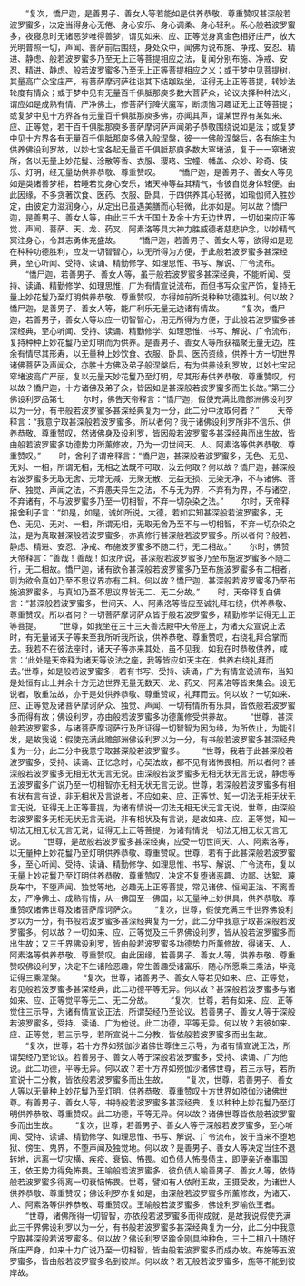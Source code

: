 <!-- { "loadSidebar": true } -->
　　“复次，憍尸迦，是善男子、善女人等若能如是供养恭敬、尊重赞叹甚深般若波罗蜜多，决定当得身心无倦、身心安乐、身心调柔、身心轻利。系心般若波罗蜜多，夜寝息时无诸恶梦唯得善梦，谓见如来、应、正等觉身真金色相好庄严，放大光明普照一切，声闻、菩萨前后围绕，身处众中，闻佛为说布施、净戒、安忍、精进、静虑、般若波罗蜜多乃至无上正等菩提相应之法，复闻分别布施、净戒、安忍、精进、静虑、般若波罗蜜多乃至无上正等菩提相应之义；或于梦中见菩提树，其量高广众宝庄严，有菩萨摩诃萨往诣其下结跏趺坐，证得无上正等菩提，转妙法轮度有情众；或于梦中见有无量百千俱胝那庾多数大菩萨众，论议决择种种法义，谓应如是成熟有情、严净佛土，修菩萨行降伏魔军，断烦恼习趣证无上正等菩提；或复梦中见十方界各有无量百千俱胝那庾多佛，亦闻其声，谓某世界有某如来、应、正等觉，若干百千俱胝那庾多菩萨摩诃萨声闻弟子恭敬围绕说如是法；或复梦中见十方界各有无量百千俱胝那庾多佛入般涅槃，彼一一佛般涅槃后，各有施主为供养佛设利罗故，以妙七宝各起无量百千俱胝那庾多数大窣堵波，复于一一窣堵波所，各以无量上妙花鬘、涂散等香、衣服、璎珞、宝幢、幡盖、众妙、珍奇、伎乐、灯明，经无量劫供养恭敬、尊重赞叹。
　　“憍尸迦，是善男子、善女人等见如是类诸善梦相，若睡若觉身心安乐，诸天神等益其精气，令彼自觉身体轻便。由此因缘，不多贪著饮食、医药、衣服、卧具，于四供养其心轻微，如瑜伽师入胜妙定，由彼定力滋润身心，从定出已虽遇美膳而心轻微，此亦如是。何以故？憍尸迦，是善男子、善女人等，由此三千大千国土及余十方无边世界，一切如来应正等觉、声闻、菩萨、天、龙、药叉、阿素洛等具大神力胜威德者慈悲护念，以妙精气冥注身心，令其志勇体充盛故。
　　“憍尸迦，若善男子、善女人等，欲得如是现在种种功德胜利，应发一切智智心，以无所得为方便，于此般若波罗蜜多甚深经典，至心听闻、受持、读诵、精勤修学、如理思惟、书写、解说、广令流布。
　　“憍尸迦，若善男子、善女人等，虽于般若波罗蜜多甚深经典，不能听闻、受持、读诵、精勤修学、如理思惟，广为有情宣说流布，而但书写众宝严饰，复持无量上妙花鬘乃至灯明供养恭敬、尊重赞叹，亦得如前所说种种功德胜利。何以故？憍尸迦，是善男子、善女人等，能广利乐无量无边诸有情故。
　　“复次，憍尸迦，若善男子，善女人等以应一切智智心，用无所得为方便，于此般若波罗蜜多甚深经典，至心听闻、受持、读诵、精勤修学、如理思惟、书写、解说、广令流布，复持种种上妙花鬘乃至灯明而为供养。是善男子、善女人等所获福聚无量无边，胜余有情尽其形寿，以无量种上妙饮食、衣服、卧具、医药资缘，供养十方一切世界诸佛菩萨及声闻众，亦胜十方佛及弟子般涅槃后，有为供养设利罗故，以妙七宝起窣堵波高广严丽，复以无量天妙花鬘乃至灯明，尽其形寿供养恭敬、尊重赞叹。何以故？憍尸迦，十方诸佛及弟子众，皆因如是甚深般若波罗蜜多而生长故。”第三分佛设利罗品第七
　　尔时，佛告天帝释言：“憍尸迦，假使充满此赡部洲佛设利罗以为一分，有书般若波罗蜜多甚深经典复为一分，此二分中汝取何者？”
　　天帝释言：“我意宁取甚深般若波罗蜜多。所以者何？我于诸佛设利罗所非不信乐、供养恭敬、尊重赞叹，然诸佛身及设利罗，皆因般若波罗蜜多甚深经典而出生故，皆由般若波罗蜜多功德势力所薰修故，乃为一切世间天、人、阿素洛等供养恭敬、尊重赞叹。”
　　时，舍利子谓帝释言：“憍尸迦，甚深般若波罗蜜多，无色、无见、无对、一相，所谓无相，无相之法既不可取，汝云何取？何以故？憍尸迦，甚深般若波罗蜜多无取无舍、无增无减、无聚无散、无益无损、无染无净，不与诸佛、菩萨、独觉、声闻之法，不弃愚夫异生之法，不与无为界，不弃有为界，不与诸空，不弃诸有，不与波罗蜜多乃至一切相智，不弃一切杂染之法。”
　　尔时，天帝释报舍利子言：“如是，如是，诚如所说。大德，若如实知甚深般若波罗蜜多，无色、无见、无对、一相，所谓无相，无取无舍乃至不与一切相智，不弃一切杂染之法，是为真取甚深般若波罗蜜多，亦真修行甚深般若波罗蜜多。所以者何？般若、静虑、精进、安忍、净戒、布施波罗蜜多不随二行，无二相故。”
　　尔时，佛赞天帝释言：“善哉！善哉！如汝所说，甚深般若波罗蜜多乃至布施波罗蜜多不随二行，无二相故。憍尸迦，诸有欲令甚深般若波罗蜜多乃至布施波罗蜜多有二相者，则为欲令真如乃至不思议界亦有二相。何以故？憍尸迦，甚深般若波罗蜜多乃至布施波罗蜜多，与真如乃至不思议界皆无二、无二分故。”
　　时，天帝释复白佛言：“甚深般若波罗蜜多，世间天、人、阿素洛等皆应至诚礼拜右绕，供养恭敬、尊重赞叹。所以者何？一切菩萨摩诃萨众皆于般若波罗蜜多，精勤修学证得无上正等菩提。
　　“世尊，如我坐在三十三天善法殿中天帝座上，为诸天众宣说正法时，有无量诸天子等来至我所听我所说，供养恭敬、尊重赞叹，右绕礼拜合掌而去。我若不在彼法座时，诸天子等亦来其处，虽不见我，如我在时恭敬供养，咸言：‘此处是天帝释为诸天等说法之座，我等皆应如天主在，供养右绕礼拜而去。’世尊，如是般若波罗蜜多，若有书写、受持、读诵，广为有情宣说流布，当知是处恒有此土并余十方无边世界无量无数天、龙、药叉、阿素洛等皆来集会。设无说者，敬重法故，亦于是处供养恭敬、尊重赞叹，礼拜而去。何以故？一切如来、应、正等觉及诸菩萨摩诃萨众、独觉、声闻、一切有情所有乐具，皆依般若波罗蜜多而得有故；佛设利罗，亦由般若波罗蜜多功德薰修受供养故。
　　“世尊，甚深般若波罗蜜多，与诸菩萨摩诃萨行及所证得一切智智为因为缘，为所依止，为能引发，是故我说：假使充满此赡部洲佛设利罗以为一分，有书般若波罗蜜多甚深经典复为一分，此二分中我意宁取甚深般若波罗蜜多。
　　“世尊，我若于此甚深般若波罗蜜多，受持、读诵、正忆念时，心契法故，都不见有诸怖畏相。所以者何？甚深般若波罗蜜多无相无状无言无说。由深般若波罗蜜多无相无状无言无说，静虑等五波罗蜜多广说乃至一切相智亦无相无状无言无说。世尊，若深般若波罗蜜多有相有状有言有说，非无相状及言说者，不应如来、应、正等觉、知一切法无相无状无言无说，证得无上正等菩提，为诸有情说一切法无相无状无言无说。世尊，由深般若波罗蜜多无相无状无言无说，非有相状及有言说，是故如来、应、正等觉，知一切法无相无状无言无说，证得无上正等菩提，为诸有情说一切法无相无状无言无说。
　　“世尊，是故般若波罗蜜多甚深经典，应受一切世间天、人、阿素洛等，以无量种上妙花鬘乃至灯明供养恭敬、尊重赞叹。世尊，若有于此甚深般若波罗蜜多，至心听闻、受持、读诵、精勤修学、如理思惟、书写、解说、广令流布，复以无量上妙花鬘乃至灯明供养恭敬、尊重赞叹，决定不复堕诸恶趣、边鄙、达絮、蔑戾车中，不堕声闻、独觉等地，必趣无上正等菩提，常见诸佛、恒闻正法、不离善友，严净佛土、成熟有情，从一佛国至一佛国，以无量种上妙供具，供养恭敬、尊重赞叹诸佛世尊及诸菩萨摩诃萨众。
　　“复次，世尊，假使充满三千世界佛设利罗以为一分，有书般若波罗蜜多甚深经典复为一分，此二分中我意宁取甚深般若波罗蜜多。何以故？一切如来、应、正等觉及三千界佛设利罗，皆从般若波罗蜜多而出生故；又三千界佛设利罗，皆由般若波罗蜜多功德势力所薰修故，得诸天、人、阿素洛等供养恭敬、尊重赞叹。由此因缘，若善男子、善女人等，供养恭敬、尊重赞叹佛设利罗，决定不生诸险恶趣，常生善趣受诸富乐，随心所愿乘三乘法，毕竟证得三乘涅槃。
　　“复次，世尊，诸善男子、善女人等若见如来、应、正等觉，若见般若波罗蜜多甚深经典，此二功德平等无异。何以故？甚深般若波罗蜜多与诸如来、应、正等觉平等无二、无二分故。
　　“复次，世尊，若有如来、应、正等觉住三示导，为诸有情宣说正法，所谓契经乃至论议。若善男子、善女人等于深般若波罗蜜多，受持、读诵、广为他说。此二功德，平等无异。何以故？若彼如来、应、正等觉，若三示导，若所宣说十二分教，皆依般若波罗蜜多而出生故。
　　“复次，世尊，若十方界如殑伽沙诸佛世尊住三示导，为诸有情宣说正法，所谓契经乃至论议。若善男子、善女人等于深般若波罗蜜多，受持、读诵、广为他说。此二功德，平等无异。何以故？若十方界如殑伽沙诸佛世尊，若三示导，若所宣说十二分教，皆依般若波罗蜜多而出生故。
　　“复次，世尊，若善男子、善女人等以无量种上妙花鬘乃至灯明，供养恭敬、尊重赞叹十方世界如殑伽沙诸佛世尊。有善男子、善女人等，书持般若波罗蜜多甚深经典，复以种种上妙花鬘乃至灯明供养恭敬、尊重赞叹。此二功德，平等无异。何以故？诸佛世尊皆依般若波罗蜜多而出生故。
　　“复次，世尊，若善男子、善女人等于深般若波罗蜜多，至心听闻、受持、读诵、精勤修学、如理思惟、书写、解说、广令流布，彼于当来不堕地狱、傍生、鬼界，不堕声闻及独觉地。何以故？是善男子、善女人等决定当住不退转地，远离一切灾横、疾疫、衰恼、怖畏。如负债人怖畏债主，即便亲近奉事国王，依王势力得免怖畏。王喻般若波罗蜜多，彼负债人喻善男子、善女人等，依恃般若波罗蜜多得离一切衰恼怖畏。世尊，譬如有人依附王故，王摄受故，为诸世人供养恭敬、尊重赞叹；佛设利罗亦复如是，由深般若波罗蜜多所薰修故，为诸天、人、阿素洛等供养恭敬、尊重赞叹。王喻般若波罗蜜多，佛设利罗喻依王者。
　　“世尊，诸佛所得一切智智，亦依般若波罗蜜多而得成就，是故我说假使充满此三千界佛设利罗以为一分，有书般若波罗蜜多甚深经典复为一分，此二分中我意宁取甚深般若波罗蜜多。何以故？佛设利罗坚踰金刚具种种色，三十二相八十随好所庄严身，如来十力广说乃至一切相智，皆由般若波罗蜜多而成办故。布施等五波罗蜜多，皆由般若波罗蜜多名到彼岸。何以故？若无般若波罗蜜多，施等不能到彼岸故。
